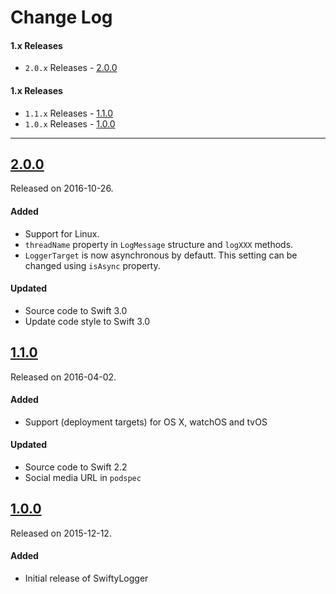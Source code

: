 # Change Log

#### 1.x Releases

- `2.0.x` Releases - [2.0.0](#200)

#### 1.x Releases

- `1.1.x` Releases - [1.1.0](#110)
- `1.0.x` Releases - [1.0.0](#100)

---

## [2.0.0](https://github.com/mtynior/SwiftyLogger/releases/tag/1.2.0)
Released on 2016-10-26.

#### Added
- Support for Linux.
- `threadName` property in `LogMessage` structure and `logXXX` methods.
- `LoggerTarget` is now asynchronous by defautt. This setting can be changed using `isAsync` property.

#### Updated
- Source code to Swift 3.0
- Update code style to Swift 3.0


## [1.1.0](https://github.com/mtynior/SwiftyLogger/releases/tag/1.1.0)
Released on 2016-04-02.

#### Added
- Support (deployment targets) for OS X, watchOS and tvOS

#### Updated
- Source code to Swift 2.2	
- Social media URL in `podspec`

## [1.0.0](https://github.com/mtynior/SwiftyLogger/releases/tag/1.0.0)
Released on 2015-12-12.

#### Added
- Initial release of SwiftyLogger
